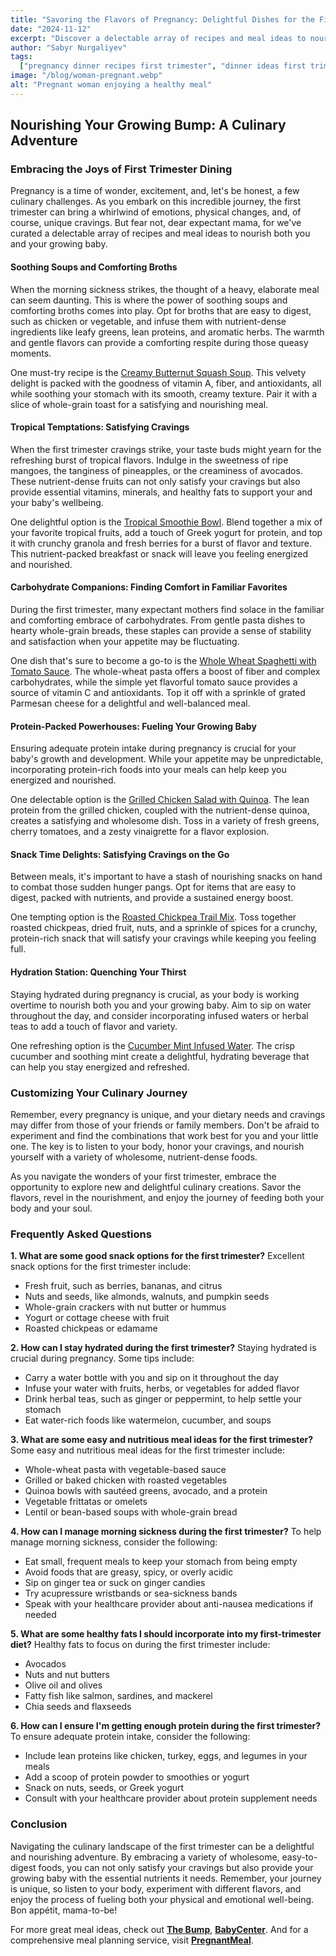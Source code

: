 ```yaml
---
title: "Savoring the Flavors of Pregnancy: Delightful Dishes for the First Trimester"
date: "2024-11-12"
excerpt: "Discover a delectable array of recipes and meal ideas to nourish both you and your growing baby during the first trimester of pregnancy."
author: "Sabyr Nurgaliyev"
tags:
  ["pregnancy dinner recipes first trimester", "dinner ideas first trimester", "pregnancy recipes first trimester", "pregnant meal"]
image: "/blog/woman-pregnant.webp"
alt: "Pregnant woman enjoying a healthy meal"
---
```


## Nourishing Your Growing Bump: A Culinary Adventure

### Embracing the Joys of First Trimester Dining

Pregnancy is a time of wonder, excitement, and, let's be honest, a few culinary challenges. As you embark on this incredible journey, the first trimester can bring a whirlwind of emotions, physical changes, and, of course, unique cravings. But fear not, dear expectant mama, for we've curated a delectable array of recipes and meal ideas to nourish both you and your growing baby.

#### Soothing Soups and Comforting Broths

When the morning sickness strikes, the thought of a heavy, elaborate meal can seem daunting. This is where the power of soothing soups and comforting broths comes into play. Opt for broths that are easy to digest, such as chicken or vegetable, and infuse them with nutrient-dense ingredients like leafy greens, lean proteins, and aromatic herbs. The warmth and gentle flavors can provide a comforting respite during those queasy moments.

One must-try recipe is the [Creamy Butternut Squash Soup](https://www.allrecipes.com/recipe/23404/worlds-best-lasagna/). This velvety delight is packed with the goodness of vitamin A, fiber, and antioxidants, all while soothing your stomach with its smooth, creamy texture. Pair it with a slice of whole-grain toast for a satisfying and nourishing meal.

#### Tropical Temptations: Satisfying Cravings

When the first trimester cravings strike, your taste buds might yearn for the refreshing burst of tropical flavors. Indulge in the sweetness of ripe mangoes, the tanginess of pineapples, or the creaminess of avocados. These nutrient-dense fruits can not only satisfy your cravings but also provide essential vitamins, minerals, and healthy fats to support your and your baby's wellbeing.

One delightful option is the [Tropical Smoothie Bowl](https://www.simplyrecipes.com/recipes/perfect_guacamole/). Blend together a mix of your favorite tropical fruits, add a touch of Greek yogurt for protein, and top it with crunchy granola and fresh berries for a burst of flavor and texture. This nutrient-packed breakfast or snack will leave you feeling energized and nourished.

#### Carbohydrate Companions: Finding Comfort in Familiar Favorites

During the first trimester, many expectant mothers find solace in the familiar and comforting embrace of carbohydrates. From gentle pasta dishes to hearty whole-grain breads, these staples can provide a sense of stability and satisfaction when your appetite may be fluctuating.

One dish that's sure to become a go-to is the [Whole Wheat Spaghetti with Tomato Sauce](https://www.jamieoliver.com/recipes/pasta-recipes/classic-tomato-spaghetti/). The whole-wheat pasta offers a boost of fiber and complex carbohydrates, while the simple yet flavorful tomato sauce provides a source of vitamin C and antioxidants. Top it off with a sprinkle of grated Parmesan cheese for a delightful and well-balanced meal.

#### Protein-Packed Powerhouses: Fueling Your Growing Baby

Ensuring adequate protein intake during pregnancy is crucial for your baby's growth and development. While your appetite may be unpredictable, incorporating protein-rich foods into your meals can help keep you energized and nourished.

One delectable option is the [Grilled Chicken Salad with Quinoa](https://www.foodnetwork.com/recipes/alton-brown/good-eats-roast-turkey-recipe-1950271). The lean protein from the grilled chicken, coupled with the nutrient-dense quinoa, creates a satisfying and wholesome dish. Toss in a variety of fresh greens, cherry tomatoes, and a zesty vinaigrette for a flavor explosion.

#### Snack Time Delights: Satisfying Cravings on the Go

Between meals, it's important to have a stash of nourishing snacks on hand to combat those sudden hunger pangs. Opt for items that are easy to digest, packed with nutrients, and provide a sustained energy boost.

One tempting option is the [Roasted Chickpea Trail Mix](https://www.simplyrecipes.com/recipes/perfect_guacamole/). Toss together roasted chickpeas, dried fruit, nuts, and a sprinkle of spices for a crunchy, protein-rich snack that will satisfy your cravings while keeping you feeling full.

#### Hydration Station: Quenching Your Thirst

Staying hydrated during pregnancy is crucial, as your body is working overtime to nourish both you and your growing baby. Aim to sip on water throughout the day, and consider incorporating infused waters or herbal teas to add a touch of flavor and variety.

One refreshing option is the [Cucumber Mint Infused Water](https://www.simplyrecipes.com/recipes/perfect_guacamole/). The crisp cucumber and soothing mint create a delightful, hydrating beverage that can help you stay energized and refreshed.

### Customizing Your Culinary Journey

Remember, every pregnancy is unique, and your dietary needs and cravings may differ from those of your friends or family members. Don't be afraid to experiment and find the combinations that work best for you and your little one. The key is to listen to your body, honor your cravings, and nourish yourself with a variety of wholesome, nutrient-dense foods.

As you navigate the wonders of your first trimester, embrace the opportunity to explore new and delightful culinary creations. Savor the flavors, revel in the nourishment, and enjoy the journey of feeding both your body and your soul.

### Frequently Asked Questions

**1. What are some good snack options for the first trimester?**
Excellent snack options for the first trimester include:
- Fresh fruit, such as berries, bananas, and citrus
- Nuts and seeds, like almonds, walnuts, and pumpkin seeds
- Whole-grain crackers with nut butter or hummus
- Yogurt or cottage cheese with fruit
- Roasted chickpeas or edamame

**2. How can I stay hydrated during the first trimester?**
Staying hydrated is crucial during pregnancy. Some tips include:
- Carry a water bottle with you and sip on it throughout the day
- Infuse your water with fruits, herbs, or vegetables for added flavor
- Drink herbal teas, such as ginger or peppermint, to help settle your stomach
- Eat water-rich foods like watermelon, cucumber, and soups

**3. What are some easy and nutritious meal ideas for the first trimester?**
Some easy and nutritious meal ideas for the first trimester include:
- Whole-wheat pasta with vegetable-based sauce
- Grilled or baked chicken with roasted vegetables
- Quinoa bowls with sautéed greens, avocado, and a protein
- Vegetable frittatas or omelets
- Lentil or bean-based soups with whole-grain bread

**4. How can I manage morning sickness during the first trimester?**
To help manage morning sickness, consider the following:
- Eat small, frequent meals to keep your stomach from being empty
- Avoid foods that are greasy, spicy, or overly acidic
- Sip on ginger tea or suck on ginger candies
- Try acupressure wristbands or sea-sickness bands
- Speak with your healthcare provider about anti-nausea medications if needed

**5. What are some healthy fats I should incorporate into my first-trimester diet?**
Healthy fats to focus on during the first trimester include:
- Avocados
- Nuts and nut butters
- Olive oil and olives
- Fatty fish like salmon, sardines, and mackerel
- Chia seeds and flaxseeds

**6. How can I ensure I'm getting enough protein during the first trimester?**
To ensure adequate protein intake, consider the following:
- Include lean proteins like chicken, turkey, eggs, and legumes in your meals
- Add a scoop of protein powder to smoothies or yogurt
- Snack on nuts, seeds, or Greek yogurt
- Consult with your healthcare provider about protein supplement needs

### Conclusion

Navigating the culinary landscape of the first trimester can be a delightful and nourishing adventure. By embracing a variety of wholesome, easy-to-digest foods, you can not only satisfy your cravings but also provide your growing baby with the essential nutrients it needs. Remember, your journey is unique, so listen to your body, experiment with different flavors, and enjoy the process of fueling both your physical and emotional well-being. Bon appétit, mama-to-be!

For more great meal ideas, check out **[The Bump](https://www.thebump.com)**, **[BabyCenter](https://www.babycenter.com)**. And for a comprehensive meal planning service, visit **[PregnantMeal](https://pregnantmeal.com)**.
